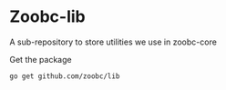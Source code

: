 # Zoobc-lib

A sub-repository to store utilities we use in zoobc-core

Get the package

`go get github.com/zoobc/lib`

